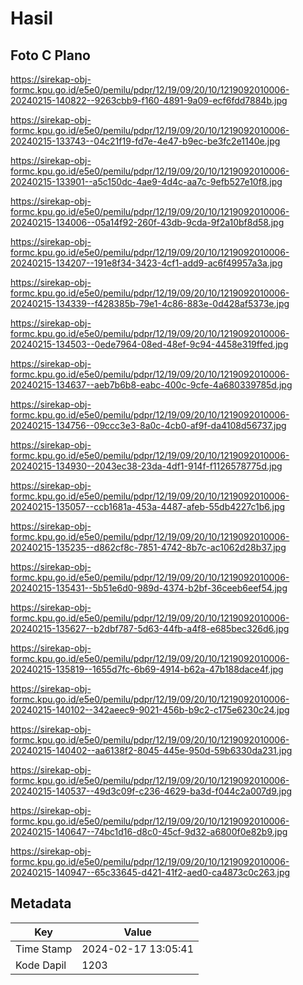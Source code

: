 # Hasil

## Foto C Plano

https://sirekap-obj-formc.kpu.go.id/e5e0/pemilu/pdpr/12/19/09/20/10/1219092010006-20240215-140822--9263cbb9-f160-4891-9a09-ecf6fdd7884b.jpg

https://sirekap-obj-formc.kpu.go.id/e5e0/pemilu/pdpr/12/19/09/20/10/1219092010006-20240215-133743--04c21f19-fd7e-4e47-b9ec-be3fc2e1140e.jpg

https://sirekap-obj-formc.kpu.go.id/e5e0/pemilu/pdpr/12/19/09/20/10/1219092010006-20240215-133901--a5c150dc-4ae9-4d4c-aa7c-9efb527e10f8.jpg

https://sirekap-obj-formc.kpu.go.id/e5e0/pemilu/pdpr/12/19/09/20/10/1219092010006-20240215-134006--05a14f92-260f-43db-9cda-9f2a10bf8d58.jpg

https://sirekap-obj-formc.kpu.go.id/e5e0/pemilu/pdpr/12/19/09/20/10/1219092010006-20240215-134207--191e8f34-3423-4cf1-add9-ac6f49957a3a.jpg

https://sirekap-obj-formc.kpu.go.id/e5e0/pemilu/pdpr/12/19/09/20/10/1219092010006-20240215-134339--f428385b-79e1-4c86-883e-0d428af5373e.jpg

https://sirekap-obj-formc.kpu.go.id/e5e0/pemilu/pdpr/12/19/09/20/10/1219092010006-20240215-134503--0ede7964-08ed-48ef-9c94-4458e319ffed.jpg

https://sirekap-obj-formc.kpu.go.id/e5e0/pemilu/pdpr/12/19/09/20/10/1219092010006-20240215-134637--aeb7b6b8-eabc-400c-9cfe-4a680339785d.jpg

https://sirekap-obj-formc.kpu.go.id/e5e0/pemilu/pdpr/12/19/09/20/10/1219092010006-20240215-134756--09ccc3e3-8a0c-4cb0-af9f-da4108d56737.jpg

https://sirekap-obj-formc.kpu.go.id/e5e0/pemilu/pdpr/12/19/09/20/10/1219092010006-20240215-134930--2043ec38-23da-4df1-914f-f1126578775d.jpg

https://sirekap-obj-formc.kpu.go.id/e5e0/pemilu/pdpr/12/19/09/20/10/1219092010006-20240215-135057--ccb1681a-453a-4487-afeb-55db4227c1b6.jpg

https://sirekap-obj-formc.kpu.go.id/e5e0/pemilu/pdpr/12/19/09/20/10/1219092010006-20240215-135235--d862cf8c-7851-4742-8b7c-ac1062d28b37.jpg

https://sirekap-obj-formc.kpu.go.id/e5e0/pemilu/pdpr/12/19/09/20/10/1219092010006-20240215-135431--5b51e6d0-989d-4374-b2bf-36ceeb6eef54.jpg

https://sirekap-obj-formc.kpu.go.id/e5e0/pemilu/pdpr/12/19/09/20/10/1219092010006-20240215-135627--b2dbf787-5d63-44fb-a4f8-e685bec326d6.jpg

https://sirekap-obj-formc.kpu.go.id/e5e0/pemilu/pdpr/12/19/09/20/10/1219092010006-20240215-135819--1655d7fc-6b69-4914-b62a-47b188dace4f.jpg

https://sirekap-obj-formc.kpu.go.id/e5e0/pemilu/pdpr/12/19/09/20/10/1219092010006-20240215-140102--342aeec9-9021-456b-b9c2-c175e6230c24.jpg

https://sirekap-obj-formc.kpu.go.id/e5e0/pemilu/pdpr/12/19/09/20/10/1219092010006-20240215-140402--aa6138f2-8045-445e-950d-59b6330da231.jpg

https://sirekap-obj-formc.kpu.go.id/e5e0/pemilu/pdpr/12/19/09/20/10/1219092010006-20240215-140537--49d3c09f-c236-4629-ba3d-f044c2a007d9.jpg

https://sirekap-obj-formc.kpu.go.id/e5e0/pemilu/pdpr/12/19/09/20/10/1219092010006-20240215-140647--74bc1d16-d8c0-45cf-9d32-a6800f0e82b9.jpg

https://sirekap-obj-formc.kpu.go.id/e5e0/pemilu/pdpr/12/19/09/20/10/1219092010006-20240215-140947--65c33645-d421-41f2-aed0-ca4873c0c263.jpg


## Metadata

| Key        | Value               |
| ---------- | ------------------- |
| Time Stamp | 2024-02-17 13:05:41 |
| Kode Dapil | 1203                |




